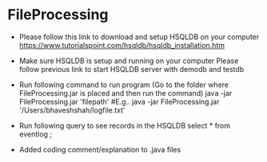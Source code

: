 # FileProcessing

* Please follow this link to download and setup HSQLDB on your computer </br>
https://www.tutorialspoint.com/hsqldb/hsqldb_installation.htm

* Make sure HSQLDB is setup and running on your computer
Please follow previous link to start HSQLDB server with demodb and testdb 

* Run following command to run program (Go to the folder where FileProcessing.jar is placed and then run the command)
java -jar FileProcessing.jar 'filepath' 
#E.g.. java -jar FileProcessing.jar '/Users/bhaveshshah/logfile.txt'

* Run following query to see records in the HSQLDB 
select * from eventlog ;

* Added coding comment/explanation to .java files

